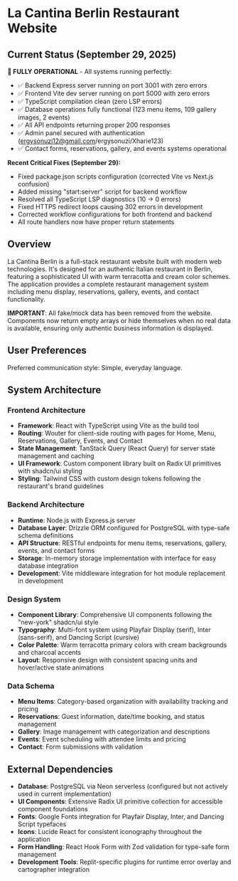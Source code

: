 # La Cantina Berlin Restaurant Website

## Current Status (September 29, 2025)

**🎉 FULLY OPERATIONAL** - All systems running perfectly:
- ✅ Backend Express server running on port 3001 with zero errors
- ✅ Frontend Vite dev server running on port 5000 with zero errors  
- ✅ TypeScript compilation clean (zero LSP errors)
- ✅ Database operations fully functional (123 menu items, 109 gallery images, 2 events)
- ✅ All API endpoints returning proper 200 responses
- ✅ Admin panel secured with authentication (ergysonuzi12@gmail.com/ergysonuzi/Xharie123)
- ✅ Contact forms, reservations, gallery, and events systems operational

**Recent Critical Fixes (September 29):**
- Fixed package.json scripts configuration (corrected Vite vs Next.js confusion)
- Added missing "start:server" script for backend workflow  
- Resolved all TypeScript LSP diagnostics (10 → 0 errors)
- Fixed HTTPS redirect loops causing 302 errors in development
- Corrected workflow configurations for both frontend and backend
- All route handlers now have proper return statements

## Overview

La Cantina Berlin is a full-stack restaurant website built with modern web technologies. It's designed for an authentic Italian restaurant in Berlin, featuring a sophisticated UI with warm terracotta and cream color schemes. The application provides a complete restaurant management system including menu display, reservations, gallery, events, and contact functionality.

**IMPORTANT**: All fake/mock data has been removed from the website. Components now return empty arrays or hide themselves when no real data is available, ensuring only authentic business information is displayed.

## User Preferences

Preferred communication style: Simple, everyday language.

## System Architecture

### Frontend Architecture
- **Framework**: React with TypeScript using Vite as the build tool
- **Routing**: Wouter for client-side routing with pages for Home, Menu, Reservations, Gallery, Events, and Contact
- **State Management**: TanStack Query (React Query) for server state management and caching
- **UI Framework**: Custom component library built on Radix UI primitives with shadcn/ui styling
- **Styling**: Tailwind CSS with custom design tokens following the restaurant's brand guidelines

### Backend Architecture
- **Runtime**: Node.js with Express.js server
- **Database Layer**: Drizzle ORM configured for PostgreSQL with type-safe schema definitions
- **API Structure**: RESTful endpoints for menu items, reservations, gallery, events, and contact forms
- **Storage**: In-memory storage implementation with interface for easy database integration
- **Development**: Vite middleware integration for hot module replacement in development

### Design System
- **Component Library**: Comprehensive UI components following the "new-york" shadcn/ui style
- **Typography**: Multi-font system using Playfair Display (serif), Inter (sans-serif), and Dancing Script (cursive)
- **Color Palette**: Warm terracotta primary colors with cream backgrounds and charcoal accents
- **Layout**: Responsive design with consistent spacing units and hover/active state animations

### Data Schema
- **Menu Items**: Category-based organization with availability tracking and pricing
- **Reservations**: Guest information, date/time booking, and status management
- **Gallery**: Image management with categorization and descriptions
- **Events**: Event scheduling with attendee limits and pricing
- **Contact**: Form submissions with validation

## External Dependencies

- **Database**: PostgreSQL via Neon serverless (configured but not actively used in current implementation)
- **UI Components**: Extensive Radix UI primitive collection for accessible component foundations
- **Fonts**: Google Fonts integration for Playfair Display, Inter, and Dancing Script typefaces
- **Icons**: Lucide React for consistent iconography throughout the application
- **Form Handling**: React Hook Form with Zod validation for type-safe form management
- **Development Tools**: Replit-specific plugins for runtime error overlay and cartographer integration